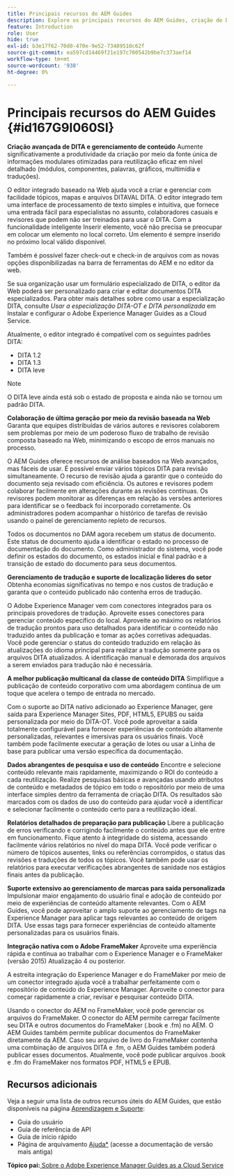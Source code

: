 ```yaml
---
title: Principais recursos do AEM Guides
description: Explore os principais recursos do AEM Guides, criação de DITA, gerenciamento de conteúdo, revisão baseada na Web, tradução, localização, publicação multicanal e integração do FrameMaker.
feature: Introduction
role: User
hide: true
exl-id: b3e17f62-70d0-470e-9e52-73489510c62f
source-git-commit: ea597cd14469f21e197c700542b9be7c373aef14
workflow-type: tm+mt
source-wordcount: '938'
ht-degree: 0%

---
```


# Principais recursos do AEM Guides {#id167G9I060SI}

**Criação avançada de DITA e gerenciamento de conteúdo**
Aumente significativamente a produtividade da criação por meio da fonte única de informações modulares otimizadas para reutilização eficaz em nível detalhado (módulos, componentes, palavras, gráficos, multimídia e traduções\).

O editor integrado baseado na Web ajuda você a criar e gerenciar com facilidade tópicos, mapas e arquivos DITAVAL DITA. O editor integrado tem uma interface de processamento de texto simples e intuitiva, que fornece uma entrada fácil para especialistas no assunto, colaboradores casuais e revisores que podem não ser treinados para usar o DITA. Com a funcionalidade inteligente Inserir elemento, você não precisa se preocupar em colocar um elemento no local correto. Um elemento é sempre inserido no próximo local válido disponível.

Também é possível fazer check-out e check-in de arquivos com as novas opções disponibilizadas na barra de ferramentas do AEM e no editor da web.

Se sua organização usar um formulário especializado de DITA, o editor da Web poderá ser personalizado para criar e editar documentos DITA especializados. Para obter mais detalhes sobre como usar a especialização DITA, consulte *Usar a especialização DITA-OT e DITA personalizada* em Instalar e configurar o Adobe Experience Manager Guides as a Cloud Service.

Atualmente, o editor integrado é compatível com os seguintes padrões DITA:

* DITA 1.2
* DITA 1.3
* DITA leve


>[!NOTE]
>
> O DITA leve ainda está sob o estado de proposta e ainda não se tornou um padrão DITA.

**Colaboração de última geração por meio da revisão baseada na Web**
Garanta que equipes distribuídas de vários autores e revisores colaborem sem problemas por meio de um poderoso fluxo de trabalho de revisão composta baseado na Web, minimizando o escopo de erros manuais no processo.

O AEM Guides oferece recursos de análise baseados na Web avançados, mas fáceis de usar. É possível enviar vários tópicos DITA para revisão simultaneamente. O recurso de revisão ajuda a garantir que o conteúdo do documento seja revisado com eficiência. Os autores e revisores podem colaborar facilmente em alterações durante as revisões contínuas. Os revisores podem monitorar as diferenças em relação às versões anteriores para identificar se o feedback foi incorporado corretamente. Os administradores podem acompanhar o histórico de tarefas de revisão usando o painel de gerenciamento repleto de recursos.

Todos os documentos no DAM agora recebem um status de documento. Este status de documento ajuda a identificar o estado no processo de documentação do documento. Como administrador do sistema, você pode definir os estados do documento, os estados inicial e final padrão e a transição de estado do documento para seus documentos.

**Gerenciamento de tradução e suporte de localização líderes do setor**
Obtenha economias significativas no tempo e nos custos de tradução e garanta que o conteúdo publicado não contenha erros de tradução.

O Adobe Experience Manager vem com conectores integrados para os principais provedores de tradução. Aproveite esses conectores para gerenciar conteúdo específico do local. Aproveite ao máximo os relatórios de tradução prontos para uso detalhados para identificar o conteúdo não traduzido antes da publicação e tomar as ações corretivas adequadas. Você pode gerenciar o status do conteúdo traduzido em relação às atualizações do idioma principal para realizar a tradução somente para os arquivos DITA atualizados. A identificação manual e demorada dos arquivos a serem enviados para tradução não é necessária.

**A melhor publicação multicanal da classe de conteúdo DITA**
Simplifique a publicação de conteúdo corporativo com uma abordagem contínua de um toque que acelera o tempo de entrada no mercado.

Com o suporte ao DITA nativo adicionado ao Experience Manager, gere saída para Experience Manager Sites, PDF, HTML5, EPUBS ou saída personalizada por meio do DITA-OT. Você pode aproveitar a saída totalmente configurável para fornecer experiências de conteúdo altamente personalizadas, relevantes e imersivas para os usuários finais. Você também pode facilmente executar a geração de lotes ou usar a Linha de base para publicar uma versão específica da documentação.

**Dados abrangentes de pesquisa e uso de conteúdo**
Encontre e selecione conteúdo relevante mais rapidamente, maximizando o ROI do conteúdo a cada reutilização. Realize pesquisas básicas e avançadas usando atributos de conteúdo e metadados de tópico em todo o repositório por meio de uma interface simples dentro da ferramenta de criação DITA. Os resultados são marcados com os dados de uso do conteúdo para ajudar você a identificar e selecionar facilmente o conteúdo certo para a reutilização ideal.

**Relatórios detalhados de preparação para publicação**
Libere a publicação de erros verificando e corrigindo facilmente o conteúdo antes que ele entre em funcionamento. Fique atento à integridade do sistema, acessando facilmente vários relatórios no nível do mapa DITA. Você pode verificar o número de tópicos ausentes, links ou referências corrompidos, o status das revisões e traduções de todos os tópicos. Você também pode usar os relatórios para executar verificações abrangentes de sanidade nos estágios finais antes da publicação.

**Suporte extensivo ao gerenciamento de marcas para saída personalizada**\
Impulsionar maior engajamento do usuário final e adoção de conteúdo por meio de experiências de conteúdo altamente relevantes. Com o AEM Guides, você pode aproveitar o amplo suporte ao gerenciamento de tags na Experience Manager para aplicar tags relevantes ao conteúdo de origem DITA. Use essas tags para fornecer experiências de conteúdo altamente personalizadas para os usuários finais.

**Integração nativa com o Adobe FrameMaker**
Aproveite uma experiência rápida e contínua ao trabalhar com o Experience Manager e o FrameMaker (versão 2015) Atualização 4 ou posterior.

A estreita integração do Experience Manager e do FrameMaker por meio de um conector integrado ajuda você a trabalhar perfeitamente com o repositório de conteúdo do Experience Manager. Aproveite o conector para começar rapidamente a criar, revisar e pesquisar conteúdo DITA.

Usando o conector do AEM no FrameMaker, você pode gerenciar os arquivos do FrameMaker. O conector do AEM permite carregar facilmente seu DITA e outros documentos do FrameMaker (.book e .fm) no AEM. O AEM Guides também permite publicar documentos do FrameMaker diretamente da AEM. Caso seu arquivo de livro do FrameMaker contenha uma combinação de arquivos DITA e .fm, o AEM Guides também poderá publicar esses documentos. Atualmente, você pode publicar arquivos .book e .fm do FrameMaker nos formatos PDF, HTML5 e EPUB.

## Recursos adicionais

Veja a seguir uma lista de outros recursos úteis do AEM Guides, que estão disponíveis na página [Aprendizagem e Suporte](https://helpx.adobe.com/support/xml-documentation-for-experience-manager.html):

* Guia do usuário
* Guia de referência de API
* Guia de início rápido
* Página de arquivamento [Ajuda*](https://helpx.adobe.com/xml-documentation-for-experience-manager/archive.html) (acesse a documentação de versão mais antiga)

**Tópico pai:**&#x200B;[ Sobre o Adobe Experience Manager Guides as a Cloud Service](../user-guide/intro.md)
